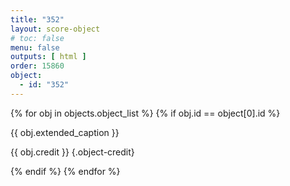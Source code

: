 ```yaml
---
title: "352"
layout: score-object
# toc: false
menu: false
outputs: [ html ]
order: 15860
object:
  - id: "352"
---
```


{% for obj in objects.object_list %}
{% if obj.id == object[0].id %}

{{ obj.extended_caption }}

{{ obj.credit }} {.object-credit}

{% endif %}
{% endfor %}

